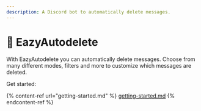 ```yaml
---
description: A Discord bot to automatically delete messages.
---
```


# 🤖 EazyAutodelete

With EazyAutodelete you can automatically delete messages. Choose from many different modes, filters and more to customize which messages are deleted.



Get started:

{% content-ref url="getting-started.md" %}
[getting-started.md](getting-started.md)
{% endcontent-ref %}
